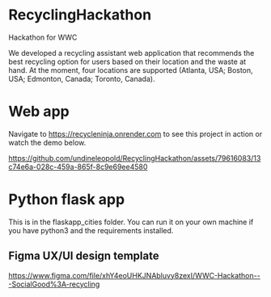 # RecyclingHackathon

Hackathon for WWC

We developed a recycling assistant web application that recommends the best recycling option for users based on their location and the waste at hand. At the moment, four locations are supported (Atlanta, USA; Boston, USA; Edmonton, Canada; Toronto, Canada). 

# Web app

Navigate to https://recycleninja.onrender.com to see this project in action or watch the demo below.


https://github.com/undineleopold/RecyclingHackathon/assets/79616083/13c74e6a-028c-459a-865f-8c9e69ee4580



# Python flask app

This is in the flaskapp_cities folder. You can run it on your own machine if you have python3 and the requirements installed.

## Figma UX/UI design template

https://www.figma.com/file/xhY4eoUHKJNAbluvy8zexI/WWC-Hackathon---SocialGood%3A-recycling
